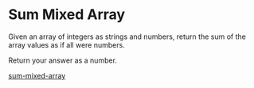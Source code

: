 # Sum Mixed Array

Given an array of integers as strings and numbers, return the sum of the array values as if all were numbers.

Return your answer as a number.


[sum-mixed-array](https://www.codewars.com/kata/57eaeb9578748ff92a000009)